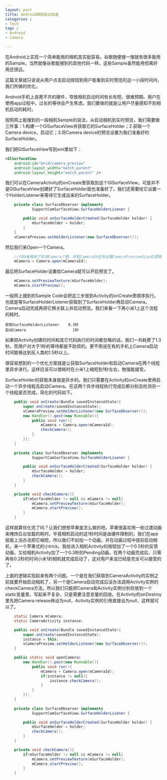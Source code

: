 ```yaml
---
layout: post
title: Android相机启动加速
categories : 
- Tech
tags : 
- Android
- Camera

---
```

在Android上实现一个简单能用的相机其实挺容易。谷歌随便搜一搜就有很多能用的Sample。当然就像谷歌能搜到的其他代码一样，这些Sample虽然能用但离好用还很远。

这篇文章就只说说从用户点击启动按钮到用户能看到实时预览的这一小段时间内，我们所做的优化。

<!-- more -->

Android手机上良莠不齐的硬件，导致相机启动时间有长有短，很难预期。用户在使用app过程中，过长的等待会产生焦虑。我们要做的就是让用户尽量感知不到相机启动的耗时。

按照网上能搜到的一般相机Sample的说法，从启动相机到实时预览，我们需要做三件事：1.构建一个GlSurfaceView并获取它的SurfaceHolder；2.获取一个Camera device，启动它；3.将Camera device的预览设置为我们准备好的SurfaceHolder。

我们把GlSurfaceView写到xml里如下：

~~~ xml
<GlSurfaceView
	android:id="@+id/camera_preview"
	android:layout_width="match_parent"
	android:layout_height="match_parent" />
~~~

我们可以在CameraActivity的onCreate里获取到这个GlSurfaceView。可是并不是GlSurfaceView创建好了SurfaceHolder就也准备好了。我们还需要给它设置一个HolderListener来等待它生成出来的SurfaceHolder。

~~~ java
	private class SurfaceObserver implements
			SupportCamSurfaceView.SurfaceHolderLisener {

		public void onSurfaceHolderCreated(SurfaceHolder holder) {
			mSurfaceHolder = holder;
		}
	}
	vCameraPreview.setHolderListener(new SurfaceObserver());
~~~

然后我们来Open一个Camera。

~~~ java
	//代码省略掉了检测Camera个数，获取CameraId还有设置CameraPreviewSize的逻辑。那是其他部分的内容了。
	mCamera = Camera.open(mCameraId);
~~~

最后把SurfaceHolder设置给Camera就可以开启预览了。

~~~ java	
	mCamera.setPreviewTexture(mSurfaceHolder);
	mCamera.startPreview();
~~~

一般网上搜到的Sample Code会把这三步放到Activity的onCreate里顺序执行。也就是等SurfaceHolderListener获取到了SurfaceHolder再启动Camera。Camera启动完成再把它俩关联上并启动预览。我们来看一下再小米1上这个流程的耗时。
	
	获取SurfaceHolderListener    0.3秒
	启动Camera                     1秒

如果把Activity创建的时间和其它代码执行的时间都忽略的话，我们一共耗费了1.3秒。而用户对大于1秒的等待都是不耐烦的。更不用说在有的手机上Camera启动时间能够达到反人类的1.5秒以上。

很容易想到的一个优化方案就是让获取SurfaceHolder和启动Camera在两个线程里异步进行。这样应该可以使耗时在小米1上缩短到1秒左右，勉强能接受。

SurfaceHolder的获取本身就是异步的。我们只需要在Activity的onCreate里再启动一个异步线程去启动Camera。在这两个异步线程执行完成后都分别去检测另一个线程是否完成。简化的代码如下。

~~~ java
	public void onCreate(Bundle savedInstanceState){
		super.onCreate(savedInstanceState);
		vCameraPreview.setHolderListener(new SurfaceObserver());
		new Handler().post(new Runnable(){
			public void run(){
				mCamera = Camera.open(mCameraId);
				checkCamera();
			}		
		});	
	}
	
	private class SurfaceObserver implements
			SupportCamSurfaceView.SurfaceHolderLisener {

		public void onSurfaceHolderCreated(SurfaceHolder holder) {
			mSurfaceHolder = holder;
			checkCamera();
		}
	}

	private void checkCamera(){
		if(mSurfaceHolder != null && mCamera != null{
			mCamera.setPreviewTexture(mSurfaceHolder);
			mCamera.startPreview();
		}
	}
~~~

这样就算优化完了吗？让我们想想苹果是怎么做的吧。苹果很喜欢用一些过渡动画来掩饰后台加载的耗时。毕竟相机启动的这1秒时间是由硬件限制的，我们在app层面上没办法把它缩短，所以我们不如加一个动画，并在动画过程中提前启动相机，来一个苹果式的小trick。我给进入相机Activity的按钮加了一个0.5秒的反馈动画，又给相机Activity加了一个0.3秒的Pending动画，在两个动画完成后，只需再有0.2秒的时间小米1的相机就完成启动了，这对用户来说已经是完全可以接受的了。

上面的逻辑实现起来有两个问题。一个是在我们获取到CameraActivity的实例之前就要开始启动相机了，另一个是Camera启动完成后没办法调用Activity实例的checkCamera方法。所以我们只能把Camera和Activity实例分别存放到一个static变量里。写起来不复杂，只是需要注意变量的回收。在Activity的onDestroy里先把Camera release再设为null，Activity实例的引用直接设为null，这样就可以了。
	
~~~ java
	static Camera mCamera;	
	static CameraActivity instance;	

	public void onCreate(Bundle savedInstanceState){
		super.onCreate(savedInstanceState);
		instance = this;
		vCameraPreview.setHolderListener(new SurfaceObserver());
	}

	public static void openCamera{
		new Handler().post(new Runnable(){
			public void run(){
				mCamera = Camera.open(mCameraId);
				if(instance != null){
					instance.checkCamera();
				}
			}		
		});	
	}
	
	private class SurfaceObserver implements
			SupportCamSurfaceView.SurfaceHolderLisener {

		public void onSurfaceHolderCreated(SurfaceHolder holder) {
			mSurfaceHolder = holder;
			checkCamera();
		}
	}

	private void checkCamera(){
		if(mSurfaceHolder != null && mCamera != null{
			mCamera.setPreviewTexture(mSurfaceHolder);
			mCamera.startPreview();
		}
	}
~~~
